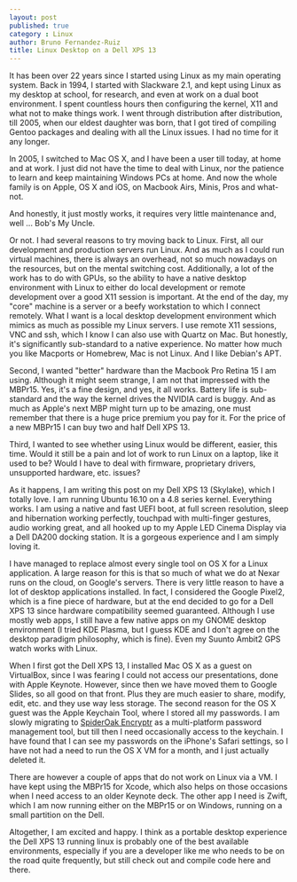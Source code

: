 ```yaml
---
layout: post
published: true
category : Linux
author: Bruno Fernandez-Ruiz
title: Linux Desktop on a Dell XPS 13
---
```


It has been over 22 years since I started using Linux as my main operating
system. Back in 1994, I started with Slackware 2.1, and kept using Linux as
my desktop at school, for research, and even at work on a dual boot environment.
I spent countless hours then configuring the kernel, X11 and what not to make
things work. I went through distribution after distribution, till 2005, when
our eldest daughter was born, that I got tired of compiling Gentoo packages
and dealing with all the Linux issues. I had no time for it any longer.

In 2005, I switched to Mac OS X, and I have been a user till today, at home and
at work. I just did not have the time to deal with Linux, nor the patience to
learn and keep maintaining Windows PCs at home. And now the whole family is on
Apple, OS X and iOS, on Macbook Airs, Minis, Pros and what-not.

And honestly, it just mostly works, it requires very little maintenance and,
well ... Bob's My Uncle.

Or not. I had several reasons to try moving back to Linux. First, all our
development and production servers run Linux. And as much as I could run virtual
machines, there is always an overhead, not so much nowadays on the resources,
but on the mental switching cost. Additionally, a lot of the work has to do with
GPUs, so the ability to have a native desktop environment with Linux to either
do local development or remote development over a good X11 session is important.
At the end of the day, my "core" machine is a server or a beefy workstation to
which I connect remotely. What I want is a local desktop development environment
which mimics as much as possible my Linux servers. I use remote X11 sessions,
VNC and ssh, which I know I can also use with Quartz on Mac. But honestly, it's
significantly sub-standard to a native experience. No matter how much you like
Macports or Homebrew, Mac is not Linux. And I like Debian's APT.

Second, I wanted "better" hardware than the Macbook Pro Retina 15 I am using.
Although it might seem strange, I am not that impressed with the MBPr15. Yes,
it's a fine design, and yes, it all works. Battery life is sub-standard and the
way the kernel drives the NVIDIA card is buggy. And as much as Apple's next MBP
might turn up to be amazing, one must remember that there is a huge price
premium you pay for it. For the price of a new MBPr15 I can buy two and half
Dell XPS 13.

Third, I wanted to see whether using Linux would be different, easier, this
time. Would it still be a pain and lot of work to run Linux on a laptop, like it
used to be? Would I have to deal with firmware, proprietary drivers, unsupported
hardware, etc. issues?

As it happens, I am writing this post on my Dell XPS 13 (Skylake), which I
totally love. I am running Ubuntu 16.10 on a 4.8 series kernel. Everything
works. I am using a native and fast UEFI boot, at full screen resolution, sleep
and hibernation working perfectly, touchpad with multi-finger gestures, audio
working great, and all hooked up to my Apple LED Cinema Display via a Dell DA200
docking station. It is a gorgeous experience and I am simply loving it.

I have managed to replace almost every single tool on OS X for a Linux
application. A large reason for this is that so much of what we do at Nexar runs
on the cloud, on Google's servers. There is very little reason to have a lot of
desktop applications installed. In fact, I considered the Google Pixel2, which
is a fine piece of hardware, but at the end decided to go for a Dell XPS 13
since hardware compatibility seemed guaranteed. Although I use mostly web apps,
I still have a few native apps on my GNOME desktop environment (I tried KDE
Plasma, but I guess KDE and I don't agree on the desktop paradigm philosophy,
which is fine). Even my Suunto Ambit2 GPS watch works with Linux.

When I first got the Dell XPS 13, I installed Mac OS X as a guest on VirtualBox,
since I was fearing I could not access our presentations, done with Apple
Keynote. However, since then we have moved them to Google Slides, so all good on
that front. Plus they are much easier to share, modify, edit, etc. and they use
way less storage. The second reason for the OS X guest was the Apple Keychain
Tool, where I stored all my passwords. I am slowly migrating to [SpiderOak
Encryptr](https://spideroak.com/solutions/encryptr) as a multi-platform password
management tool, but till then I need occasionally access to the keychain. I
have found that I can see my passwords on the iPhone's Safari settings, so I
have not had a need to run the OS X VM for a month, and I just actually deleted
it.

There are however a couple of apps that do not work on Linux via a VM. I have
kept using the MBPr15 for Xcode, which also helps on those occasions when I need
access to an older Keynote deck. The other app I need is Zwift, which I am now
running either on the MBPr15 or on Windows, running on a small partition on the
Dell.

Altogether, I am excited and happy. I think as a portable desktop experience
the Dell XPS 13 running linux is probably one of the best available
environments, especially if you are a developer like me who needs to be on the
road quite frequently, but still check out and compile code here and there.
